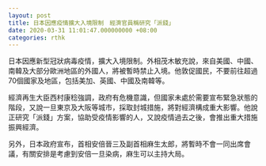 ```yaml
---
layout: post
title: 日本因應疫情擴大入境限制　經濟官員稱研究「派錢」
date: 2020-03-31 11:01:47.000000000 +08:00
categories: rthk
---
```


日本因應新型冠狀病毒疫情，擴大入境限制。外相茂木敏充說，來自美國、中國、南韓及大部分歐洲地區的外國人，將被暫時禁止入境。他敦促國民，不要前往超過70個國家及地區，包括美加、英國、中國及南韓等。

經濟再生大臣西村康稔強調，政府有危機意識，但國家未處於需要宣布緊急狀態的階段，又說一旦東京及大阪等城市，採取封城措施，將對經濟構成重大影響。他說正研究「派錢」方案，協助受疫情影響的人，又說疫情過去之後，會推出重大措施振興經濟。

另外，日本政府宣布，首相安倍晉三及副首相麻生太郎，將暫時不會一同出席會議，有關安排是考慮到安倍一旦染病，麻生可以主持大局。
